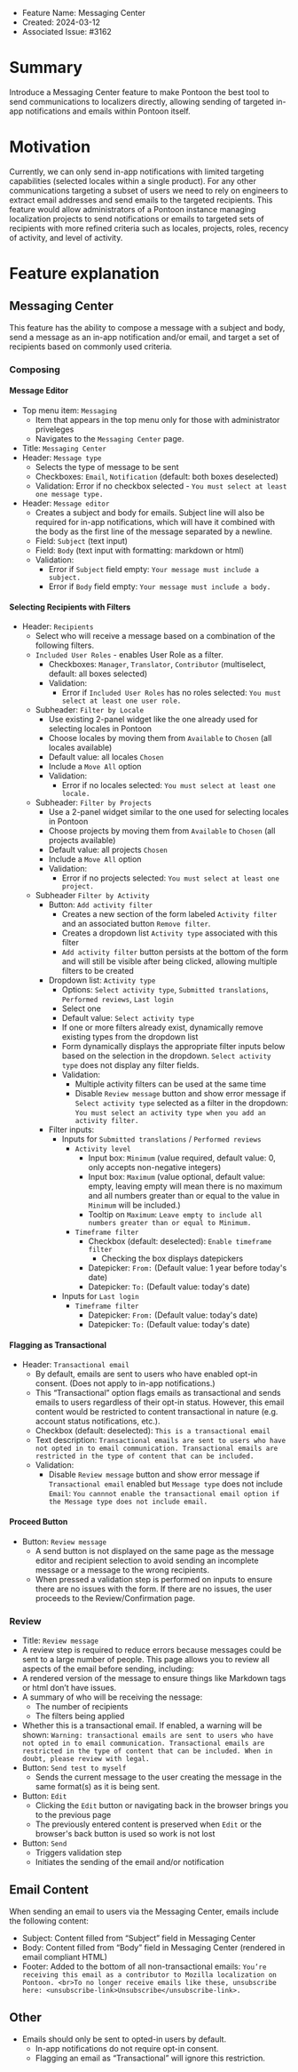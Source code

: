 - Feature Name: Messaging Center
- Created: 2024-03-12
- Associated Issue: #3162

# Summary

Introduce a Messaging Center feature to make Pontoon the best tool to send communications to localizers directly, allowing sending of targeted in-app notifications and emails within Pontoon itself.

# Motivation

Currently, we can only send in-app notifications with limited targeting capabilities (selected locales within a single product). For any other communications targeting a subset of users we need to rely on engineers to extract email addresses and send emails to the targeted recipients. This feature would allow administrators of a Pontoon instance managing localization projects to send notifications or emails to targeted sets of recipients with more refined criteria such as locales, projects, roles, recency of activity, and level of activity.

# Feature explanation

## Messaging Center

This feature has the ability to compose a message with a subject and body, send a message as an in-app notification and/or email, and target a set of recipients based on commonly used criteria.

### Composing

#### Message Editor

- Top menu item: `Messaging`
  - Item that appears in the top menu only for those with administrator priveleges
  - Navigates to the `Messaging Center` page.
- Title: `Messaging Center`
- Header: `Message type`
  - Selects the type of message to be sent
  - Checkboxes: `Email`, `Notification` (default: both boxes deselected)
  - Validation: Error if no checkbox selected - `You must select at least one message type.`
- Header: `Message editor`
  - Creates a subject and body for emails. Subject line will also be required for in-app notifications, which will have it combined with the body as the first line of the message separated by a newline.
  - Field: `Subject` (text input)
  - Field: `Body` (text input with formatting: markdown or html)
  - Validation: 
    - Error if `Subject` field empty: `Your message must include a subject.`
    - Error if `Body` field empty: `Your message must include a body.`

#### Selecting Recipients with Filters

- Header: `Recipients`
  - Select who will receive a message based on a combination of the following filters.
  - `Included User Roles` - enables User Role as a filter.
    - Checkboxes: `Manager`, `Translator`, `Contributor` (multiselect, default: all boxes selected)
    - Validation:
      - Error if `Included User Roles` has no roles selected: `You must select at least one user role.`
  - Subheader: `Filter by Locale`
    - Use existing 2-panel widget like the one already used for selecting locales in Pontoon
    - Choose locales by moving them from `Available` to `Chosen` (all locales available)
    - Default value: all locales `Chosen`
    - Include a `Move All` option
    - Validation:
      - Error if no locales selected: `You must select at least one locale.`
  - Subheader: `Filter by Projects`
    - Use a 2-panel widget similar to the one used for selecting locales in Pontoon
    - Choose projects by moving them from `Available` to `Chosen` (all projects available)
    - Default value: all projects `Chosen`
    - Include a `Move All` option
    - Validation:
      - Error if no projects selected: `You must select at least one project.`
  - Subheader `Filter by Activity`
    - Button: `Add activity filter`
      - Creates a new section of the form labeled `Activity filter` and an associated button `Remove filter`.
      - Creates a dropdown list `Activity type` associated with this filter
      - `Add activity filter` button persists at the bottom of the form and will still be visible after being clicked, allowing multiple filters to be created
    - Dropdown list: `Activity type`
      - Options: `Select activity type`, `Submitted translations`, `Performed reviews`, `Last login`
      - Select one
      - Default value: `Select activity type`
      - If one or more filters already exist, dynamically remove existing types from the dropdown list
      - Form dynamically displays the appropriate filter inputs below based on the selection in the dropdown. `Select activity type` does not display any filter fields.
      - Validation:
        - Multiple activity filters can be used at the same time
        - Disable `Review message` button and show error message if `Select activity type` selected as a filter in the dropdown: `You must select an activity type when you add an activity filter.`
    - Filter inputs:
      - Inputs for `Submitted translations` / `Performed reviews`
        - `Activity level`
          - Input box: `Minimum` (value required, default value: 0, only accepts non-negative integers)
          - Input box: `Maximum` (value optional, default value: empty, leaving empty will mean there is no maximum and all numbers greater than or equal to the value in `Minimum` will be included.)
          - Tooltip on `Maximum`: `Leave empty to include all numbers greater than or equal to Minimum.`
        - `Timeframe filter`
          - Checkbox (default: deselected): `Enable timeframe filter`
            - Checking the box displays datepickers
          - Datepicker: `From:` (Default value: 1 year before today's date)
          - Datepicker: `To:` (Default value: today's date)
      - Inputs for `Last login`
        - `Timeframe filter`
          - Datepicker: `From:` (Default value: today's date)
          - Datepicker: `To:` (Default value: today's date)

#### Flagging as Transactional

- Header: `Transactional email`
  - By default, emails are sent to users who have enabled opt-in consent. (Does not apply to in-app notifications.)
  - This “Transactional” option flags emails as transactional and sends emails to users regardless of their opt-in status. However, this email content would be restricted to content transactional in nature (e.g. account status notifications, etc.).
  - Checkbox (default: deselected): `This is a transactional email`
  - Text description: `Transactional emails are sent to users who have not opted in to email communication. Transactional emails are restricted in the type of content that can be included.`
  - Validation:
    - Disable `Review message` button and show error message if `Transactional email` enabled but `Message type` does not include `Email`: `You cannnot enable the transactional email option if the Message type does not include email.`

#### Proceed Button
- Button: `Review message`
  - A send button is not displayed on the same page as the message editor and recipient selection to avoid sending an incomplete message or a message to the wrong recipients.
  - When pressed a validation step is performed on inputs to ensure there are no issues with the form. If there are no issues, the user proceeds to the Review/Confirmation page.

### Review

- Title: `Review message`
- A review step is required to reduce errors because messages could be sent to a large number of people. This page allows you to review all aspects of the email before sending, including:
 - A rendered version of the message to ensure things like Markdown tags or html don’t have issues.
 - A summary of who will be receiving the nessage:
    - The number of recipients
    - The filters being applied
  - Whether this is a transactional email. If enabled, a warning will be shown: `Warning: transactional emails are sent to users who have not opted in to email communication. Transactional emails are restricted in the type of content that can be included. When in doubt, please review with legal.`
  - Button: `Send test to myself`
    - Sends the current message to the user creating the message in the same format(s) as it is being sent.
  - Button: `Edit`
    - Clicking the `Edit` button or navigating back in the browser brings you to the previous page
    - The previously entered content is preserved when `Edit` or the browser's back button is used so work is not lost
  - Button: `Send`
    - Triggers validation step
    - Initiates the sending of the email and/or notification

## Email Content

When sending an email to users via the Messaging Center, emails include the following content:
- Subject: Content filled from “Subject” field in Messaging Center
- Body: Content filled from “Body” field in Messaging Center (rendered in email compliant HTML)
- Footer: Added to the bottom of all non-transactional emails: `You’re receiving this email as a contributor to Mozilla localization on Pontoon. <br>To no longer receive emails like these, unsubscribe here: <unsubscribe-link>Unsubscribe</unsubscribe-link>.`

## Other

- Emails should only be sent to opted-in users by default.
  - In-app notifications do not require opt-in consent.
  - Flagging an email as “Transactional” will ignore this restriction.
